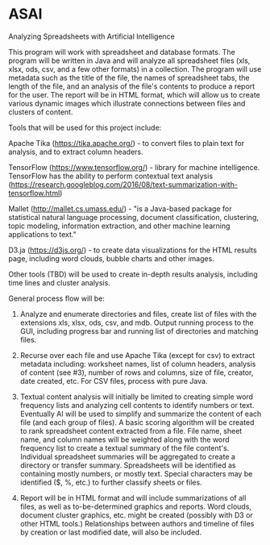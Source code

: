 # ASAI
Analyzing Spreadsheets with Artificial Intelligence

This program will work with spreadsheet and database formats. The program will be written in Java and will analyze all spreadsheet files (xls, xlsx, ods, csv, and a few other formats) in a collection. The program will use metadata such as the title of the file, the names of spreadsheet tabs, the length of the file, and an analysis of the file's contents to produce a report for the user. The report will be in HTML format, which will allow us to create various dynamic images which illustrate connections between files and clusters of content.

Tools that will be used for this project include:

Apache Tika (https://tika.apache.org/) - to convert files to plain text for analysis, and to extract column headers.

TensorFlow (https://www.tensorflow.org/) - library for machine intelligence. TensorFlow has the ability to perform contextual text analysis (https://research.googleblog.com/2016/08/text-summarization-with-tensorflow.html)

Mallet (http://mallet.cs.umass.edu/) - "is a Java-based package for statistical natural language processing, document classification, clustering, topic modeling, information extraction, and other machine learning applications to text."

D3.ja (https://d3js.org/) - to create data visualizations for the HTML results page, including word clouds, bubble charts and other images.

Other tools (TBD) will be used to create in-depth results analysis, including time lines and cluster analysis. 

General process flow will be:

1. Analyze and enumerate directories and files, create list of files with the extensions xls, xlsx, ods, csv, and mdb. Output running process to the GUI, including progress bar and running list of directories and matching files.

2. Recurse over each file and use Apache Tika (except for csv) to extract metadata including: worksheet names, list of column headers, analysis of content (see #3), number of rows and columns, size of file, creator, date created, etc. For CSV files, process with pure Java.

3. Textual content analysis will initially be limited to creating simple word frequency lists and analyzing cell contents to identify numbers or text. Eventually AI will be used to simplify and summarize the content of each file (and each group of files). A basic scoring algorithm will be created to rank spreadsheet content extracted from a file. File name, sheet name, and column names will be weighted along with the word frequency list to create a textual summary of the file content's. Individual spreadsheet summaries will be aggregated to create a directory or transfer summary. Spreadsheets will be identified as containing mostly numbers, or mostly text. Special characters may be identified ($, %, etc.) to further classify sheets or files.

4. Report will be in HTML format and will include summarizations of all files, as well as to-be-determined graphics and reports. Word clouds, document cluster graphics, etc. might be created (possibly with D3 or other HTML tools.) Relationships between authors and timeline of files by creation or last modified date, will also be included.
